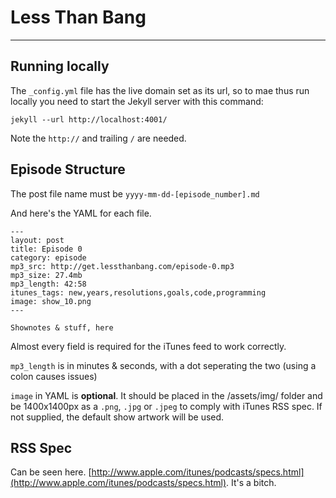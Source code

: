 # Less Than Bang

---

## Running locally

The `_config.yml` file has the live domain set as its url, so to mae thus run locally you need to start the Jekyll server with this command:

	jekyll --url http://localhost:4001/

Note the `http://` and trailing `/` are needed.

## Episode Structure

The post file name must be `yyyy-mm-dd-[episode_number].md`

And here's the YAML for each file.

	---
	layout: post
	title: Episode 0
	category: episode
	mp3_src: http://get.lessthanbang.com/episode-0.mp3
	mp3_size: 27.4mb
	mp3_length: 42:58
	itunes_tags: new,years,resolutions,goals,code,programming
	image: show_10.png
	---

	Shownotes & stuff, here

Almost every field is required for the iTunes feed to work correctly.

`mp3_length` is in minutes & seconds, with a dot seperating the two (using a colon causes issues)

`image` in YAML is **optional**. It should be placed in the /assets/img/ folder and be 1400x1400px as a `.png`, `.jpg` or `.jpeg` to comply with iTunes RSS spec. If not supplied, the default show artwork will be used.

## RSS Spec

Can be seen here. [http://www.apple.com/itunes/podcasts/specs.html](http://www.apple.com/itunes/podcasts/specs.html). It's a bitch.